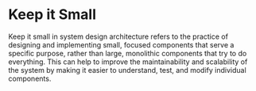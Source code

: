 # Keep it Small

Keep it small in system design architecture refers to the practice of designing and implementing small, focused components that serve a specific purpose, rather than large, monolithic components that try to do everything. This can help to improve the maintainability and scalability of the system by making it easier to understand, test, and modify individual components.